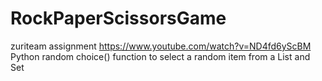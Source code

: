 # RockPaperScissorsGame
zuriteam assignment
https://www.youtube.com/watch?v=ND4fd6yScBM
Python random choice() function to select a random item from a List and Set
